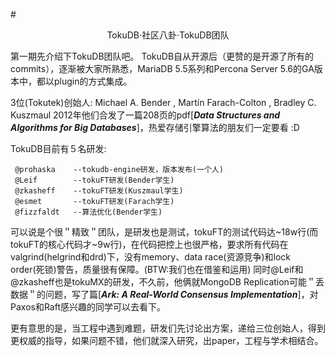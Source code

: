 #<center>TokuDB·社区八卦·TokuDB团队</center>

第一期先介绍下TokuDB团队吧。
TokuDB自从开源后（更赞的是开源了所有的commits），逐渐被大家所熟悉，MariaDB 5.5系列和Percona Server 5.6的GA版本中，都以plugin的方式集成。

3位(Tokutek)创始人: Michael A. Bender , Martín Farach-Colton , Bradley C. Kuszmaul
2012年他们合发了一篇208页的pdf[***Data Structures and Algorithms for Big Databases***]，热爱存储引擎算法的朋友们一定要看 :D

TokuDB目前有５名研发:
```
 @prohaska    --tokudb-engine研发，版本发布(一个人)
 @Leif        --tokuFT研发(Bender学生)
 @zkasheff    --tokuFT研发(Kuszmaul学生)
 @esmet       --tokuFT研发(Farach学生)
 @fizzfaldt   --算法优化(Bender学生)
```
可以说是个很＂精致＂团队，是研发也是测试，tokuFT的测试代码达~18w行(而tokuFT的核心代码才~9w行)，在代码把控上也很严格，要求所有代码在valgrind(helgrind和drd)下，没有memory、data race(资源竞争)和lock order(死锁)警告，质量很有保障。(BTW:我们也在借鉴和运用)
同时@Leif和@zkasheff也是tokuMX的研发，不久前，他俩就MongoDB Replication可能＂丢数据＂的问题，写了篇[***Ark: A Real-World Consensus Implementation***]，对Paxos和Raft感兴趣的同学可以去看下。

更有意思的是，当工程中遇到难题，研发们先讨论出方案，递给三位创始人，得到更权威的指导，如果问题不错，他们就深入研究，出paper，工程与学术相结合。
